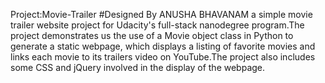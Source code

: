 Project:Movie-Trailer 
#Designed By ANUSHA BHAVANAM a simple movie trailer website project for Udacity's full-stack nanodegree program.The project demonstrates us the use of a Movie object class in Python to generate a static webpage, which displays a listing of favorite movies and links each movie to its trailers video on YouTube.The project also includes some CSS and jQuery involved in the display of the webpage.
